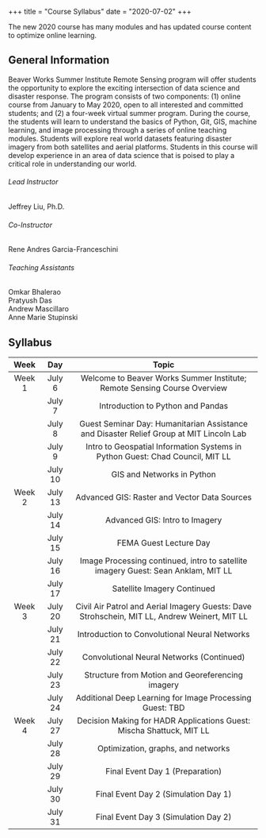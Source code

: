 +++
title = "Course Syllabus"
date = "2020-07-02"
+++

The new 2020 course has many modules and has updated course content to optimize online learning.
<!--more-->

## General Information
Beaver Works Summer Institute Remote Sensing program will offer students the opportunity to explore the exciting intersection of data science and disaster response.  The program consists of two components: (1) online course from January to May 2020, open to all interested and committed students; and (2) a four-week virtual summer program. During the course, the students will learn to understand the basics of Python, Git, GIS, machine learning, and image processing through a series of online teaching modules. Students will explore real world datasets featuring disaster imagery from both satellites and aerial platforms. Students in this course will develop experience in an area of data science that is poised to play a critical role in understanding our world.

###### Lead Instructor
Jeffrey Liu, Ph.D.

###### Co-Instructor
Rene Andres Garcia-Franceschini

###### Teaching Assistants
Omkar Bhalerao\
Pratyush Das\
Andrew Mascillaro\
Anne Marie Stupinski

## Syllabus
|     Week    |     Day    |     Topic    |
|:-:|:-:|:-:|
|     Week 1    |     July 6    |     Welcome to Beaver Works Summer Institute; Remote Sensing Course Overview    |
|          |     July 7    |     Introduction to Python and Pandas    |
|          |     July 8    |     Guest Seminar Day: Humanitarian Assistance and Disaster Relief Group at MIT Lincoln Lab    |
|          |     July 9    |     Intro to Geospatial Information Systems in Python     Guest: Chad Council, MIT LL    |
|          |     July 10    |     GIS and Networks in Python    |
|     Week 2    |     July 13    |     Advanced GIS: Raster and Vector Data Sources    |
|          |     July 14    |     Advanced GIS: Intro to Imagery    |
|          |     July 15    |     FEMA Guest Lecture Day    |
|          |     July 16    |     Image Processing continued, intro to satellite imagery     Guest: Sean Anklam, MIT LL    |
|          |     July 17    |     Satellite Imagery Continued    |
|     Week 3    |     July 20    |     Civil Air Patrol and Aerial Imagery     Guests: Dave Strohschein, MIT LL,  Andrew Weinert, MIT LL    |
|          |     July 21    |     Introduction to Convolutional Neural Networks    |
|          |     July 22    |     Convolutional Neural Networks (Continued)    |
|          |     July 23    |     Structure from Motion and Georeferencing imagery    |
|          |     July 24    |     Additional Deep Learning for Image Processing Guest: TBD    |
|     Week 4    |     July 27    |     Decision Making for HADR Applications Guest: Mischa Shattuck, MIT LL    |
|          |     July 28    |     Optimization, graphs, and networks    |
|          |     July 29    |     Final Event Day 1 (Preparation)    |
|          |     July 30    |     Final Event Day 2 (Simulation Day 1)    |
|          |     July 31    |     Final Event Day 3 (Simulation Day 2)    |